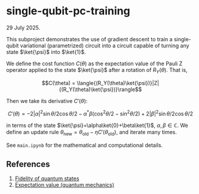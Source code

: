 # single-qubit-pc-training

29 July 2025.

This subproject demonstrates the use of gradient descent to train a single-qubit variational (parametrized) circuit into a circuit capable of turning any state $\ket{\psi}$ into $\ket{1}$.

We define the cost function $C(\theta)$ as the expectation value of the Pauli Z operator applied to the state $\ket{\psi}$ after a rotation of $R_Y(\theta)$. That is,

$$C(\theta) = \langle{(R_Y(\theta)\ket{\psi})}|Z|{(R_Y(\theta)\ket{\psi})}\rangle$$

Then we take its derivative $C'(\theta)$:

$$
C'(\theta) = -2|\alpha|^2\sin \theta/2 \cos\theta/2 -\alpha^\ast\beta(\cos^2\theta/2-\sin^2\theta/2)+2|\beta|^2\sin\theta/2\cos\theta/2
$$

in terms of the state $\ket{\psi}=\alpha\ket{0}+\beta\ket{1}$, $\alpha,\beta\in\mathbb{C}$. We define an update rule $\theta_{\text{new}}=\theta_{\text{old}}-\eta 
C'(\theta_\text{old})$, and iterate many times.

See `main.ipynb` for the mathematical and computational details.

## References

1. [Fidelity of quantum states](https://en.wikipedia.org/wiki/Fidelity_of_quantum_states)
2. [Expectation value (quantum mechanics)](https://en.wikipedia.org/wiki/Expectation_value_(quantum_mechanics))
